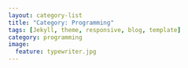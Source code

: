 ```yaml
---
layout: category-list
title: "Category: Programming"
tags: [Jekyll, theme, responsive, blog, template]
category: programming
image:
  feature: typewriter.jpg
---
```


